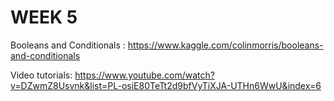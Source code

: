 
# WEEK 5

Booleans and Conditionals : https://www.kaggle.com/colinmorris/booleans-and-conditionals

Video tutorials: https://www.youtube.com/watch?v=DZwmZ8Usvnk&list=PL-osiE80TeTt2d9bfVyTiXJA-UTHn6WwU&index=6





